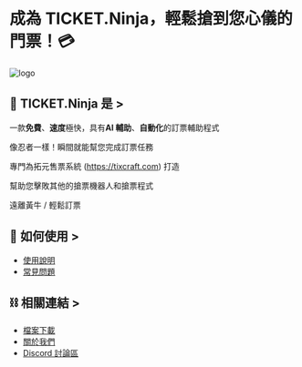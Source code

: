 # 成為 **TICKET.Ninja**，輕鬆搶到您心儀的門票！💳

![logo](https://i.imgur.com/8t7yK6R.jpg)

## 📣 TICKET.Ninja 是 >

一款**免費**、**速度**極快，具有**AI 輔助**、**自動化**的訂票輔助程式

像忍者一樣！瞬間就能幫您完成訂票任務

專門為拓元售票系統 (https://tixcraft.com) 打造

幫助您擊敗其他的搶票機器人和搶票程式

遠離黃牛 / 輕鬆訂票

## 📕 如何使用 >

- [使用說明](https://ticketninja.club/guide/)
- [常見問題](https://ticketninja.club/faq/)

## ⛓ 相關連結 >

- [檔案下載](https://ticketninja.club/download/)
- [關於我們](https://ticketninja.club/about/)
- [Discord 討論區](https://discord.gg/65VpSVppRs/)
